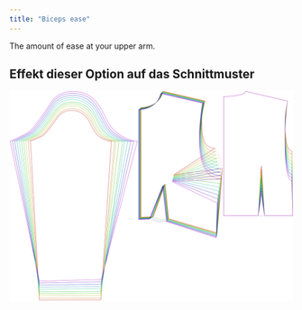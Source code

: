 ```yaml
---
title: "Biceps ease"
---
```


The amount of ease at your upper arm.

## Effekt dieser Option auf das Schnittmuster

![This image shows the effect of this option by superimposing several variants that have a different value for this option](breanna_bicepsease_sample.svg "Effect of this option on the pattern")

